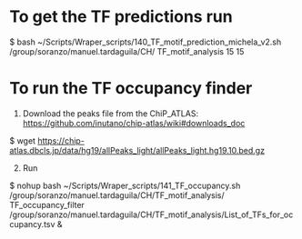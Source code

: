 # To get the TF predictions run

$ bash ~/Scripts/Wraper_scripts/140_TF_motif_prediction_michela_v2.sh /group/soranzo/manuel.tardaguila/CH/ TF_motif_analysis 15 15

# To run the TF occupancy finder

1. Download the peaks file from the ChiP_ATLAS: https://github.com/inutano/chip-atlas/wiki#downloads_doc

$ wget https://chip-atlas.dbcls.jp/data/hg19/allPeaks_light/allPeaks_light.hg19.10.bed.gz

2. Run

$ nohup bash ~/Scripts/Wraper_scripts/141_TF_occupancy.sh /group/soranzo/manuel.tardaguila/CH/TF_motif_analysis/ TF_occupancy_filter /group/soranzo/manuel.tardaguila/CH/TF_motif_analysis/List_of_TFs_for_occupancy.tsv &


